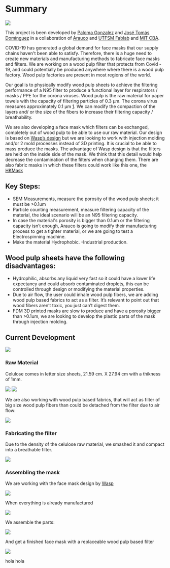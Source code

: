 # Summary

![](Image/l1_0.jpg)

This project is been developed by [Paloma Gonzalez](http://palomagr.mit.edu/) and [José Tomás Domínguez](https://github.com/josetomas) in a collaboration of [Arauco](https://www.arauco.cl/) and [UTFSM Fablab](https://www.fablabs.io/labs/fablabutfsm) and [MIT CBA](http://cba.mit.edu/). 

COVID-19 has generated a global demand for face masks that our supply chains haven't been able to satisfy. Therefore, there is a huge need to create new materials and manufacturing methods to fabricate face masks and filters.  We are working on a wood pulp filter that protects from Covid - 19, and  could potentially be produced anywhere where there is a wood pulp factory. Wood pulp factories are present in most regions of the world.

Our goal is to physically modify wood pulp sheets to achieve the filtering performance of a N95 filter to produce a functional layer for respirators / masks / PPE for the corona viruses. Wood pulp is the raw material for paper towels with the capacity of filtering particles of 0.3 μm. The corona virus measures approximately 0.1 μm [1](https://smartairfilters.com/en/blog/paper-towel-effective-against-viruses-diy-mask/). We can modify the compaction of the layers and/ or the size of the fibers to increase their filtering capacity / breathability. 

We are also developing a face mask which filters can be exchanged, completely out of wood pulp to be able to use our raw material. Our design is based on [Wasp’s design](https://www.3dwasp.com/en/3d-printed-mask-from-3d-scanning/) but we are looking to work with injection molding and/or 2 mold processes instead of 3D printing. It is crucial to be able to mass produce the masks. The advantage of Wasp design is that the filters are held on the inside side of the mask. We think that this detail would help decrease the contamination of the filters when changing them. There are also fabric masks in which these filters could work like this one, the [HKMask](https://diymask.site/) 

## Key Steps: 
- SEM Measurements, measure the porosity of the wood pulp sheets; it must be >0.1um
- Particle counting measurement, measure filtering capacity of the material, the ideal scenario will be an N95 filtering capacity. 
- In case the material's porosity is bigger than 0.1um or the filtering capacity isn’t enough,  Arauco is going to modify their manufacturing process to get a tighter material, or we are going to test a Electrospinning machine. 
- Make the material Hydrophobic. 
-Industrial production.


## Wood pulp sheets have the following disadvantages:
- Hydrophilic, absorbs any liquid very fast so it could have a lower life expectancy and could absorb contaminated droplets, this can be controlled through design or modifying the material properties. 
- Due to air flow, the user could inhale wood pulp fibers, we are adding wood pulp based fabrics to act as a filter. It’s relevant to point out that wood fibers aren’t toxic, you just can’t digest them. 
- FDM 3D printed masks are slow to produce and have a porosity bigger than >0.1um, we are looking to develop the plastic parts of the mask through injection molding. 

## Current Development

![](Image/l5_0.jpg)

### Raw Material

Celulose comes in letter size sheets, 21.59 cm. X 27.94 cm with a thikness of 1mm.

![](Image/l2_1.jpg)
![](Image/l2_0.jpeg)

We are also working with wood pulp based fabrics, that will act as filter of big size wood pulp fibers than could be detached from the filter due to air flow: 

![](Image/l2_2.jpg)

### Fabricating the filter

Due to the density of the celulose raw material, we smashed it and compact into a breathable filter. 

![](Image/l1_2.jpg)

### Assembling the mask

We are working with the face mask design by [Wasp](https://www.3dwasp.com/en/3d-printed-mask-from-3d-scanning/)

![](Image/l3_1.jpg)

When everything is already manufactured

![](Image/l1_1.jpg)

We assemble the parts: 

![](Image/l3_2.jpg)

And get a finished face mask with a replaceable wood pulp based filter

![](Image/l1_3.jpg)


hola hola
